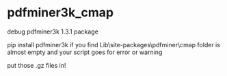 # pdfminer3k_cmap
debug pdfminer3k 1.3.1 package

pip install pdfminer3k
if you find Lib\site-packages\pdfminer\cmap folder is almost empty
and your script goes for error or warning

put those .gz files in!
